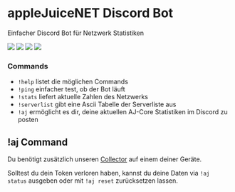 # appleJuiceNET Discord Bot

Einfacher Discord Bot für Netzwerk Statistiken

![](https://img.shields.io/github/license/applejuicenetz/discord-bot.svg)
![](https://github.com/applejuicenetz/discord-bot/actions/workflows/container.yml/badge.svg)
![](https://img.shields.io/docker/pulls/applejuicenetz/discord-bot)
![](https://img.shields.io/docker/image-size/applejuicenetz/discord-bot)

### Commands
- `!help` listet die möglichen Commands
- `!ping` einfacher test, ob der Bot läuft
- `!stats` liefert aktuelle Zahlen des Netzwerks
- `!serverlist` gibt eine Ascii Tabelle der Serverliste aus
- `!aj` ermöglicht es dir, deine aktuellen AJ-Core Statistiken im Discord zu posten

## !aj Command

Du benötigt zusätzlich unseren [Collector](https://github.com/applejuicenetz/core-information-collector) auf einem deiner Geräte.

Solltest du dein Token verloren haben, 
kannst du deine Daten via `!aj status` ausgeben oder mit `!aj reset` zurücksetzen lassen.
